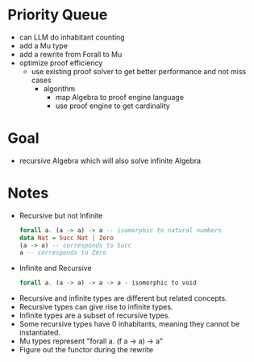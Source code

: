 # Priority Queue

* can LLM do inhabitant counting
* add a Mu type
* add a rewrite from Forall to Mu
* optimize proof efficiency
    * use existing proof solver to get better performance and not miss cases
        * algorithm
            * map Algebra to proof engine language
            * use proof engine to get cardinality

# Goal

* recursive Algebra which will also solve infinite Algebra

# Notes

* Recursive but not Infinite
    ```hs
    forall a. (a -> a) -> a -- isomorphic to natural numbers
    data Nat = Succ Nat | Zero
    (a -> a) -- corresponds to Succ 
    a -- corresponds to Zero 
    ```
* Infinite and Recursive
    ```hs
    forall a. (a -> a) -> a -> a - isomorphic to void
    ```
* Recursive and infinite types are different but related concepts.
* Recursive types can give rise to infinite types.
* Infinite types are a subset of recursive types.
* Some recursive types have 0 inhabitants, meaning they cannot be instantiated.
* Mu types represent "forall a. (f a -> a) -> a"
* Figure out the functor during the rewrite